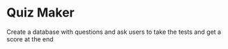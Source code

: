 # Quiz Maker
Create a database with questions and ask users to take the tests and get a score at the end
